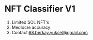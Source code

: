 # NFT Classifier V1
1. Limited SOL NFT's
2. Mediocre accuracy
3. Contact:98.berkay.yuksel@gmail.com

